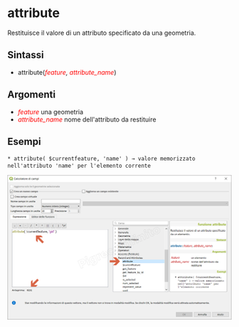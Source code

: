 # attribute

Restituisce il valore di un attributo specificato da una geometria.

## Sintassi

* attribute(*<span style="color:red;">feature</span>, <span style="color:red;">attribute_name</span>*)

## Argomenti

* *<span style="color:red;">feature</span>* una geometria
* *<span style="color:red;">attribute_name</span>* nome dell'attributo da restituire


## Esempi
```
* attribute( $currentfeature, 'name' ) → valore memorizzato nell'attributo 'name' per l'elemento corrente
```

![](../../img/record_e_attributi/attribute1.png)
